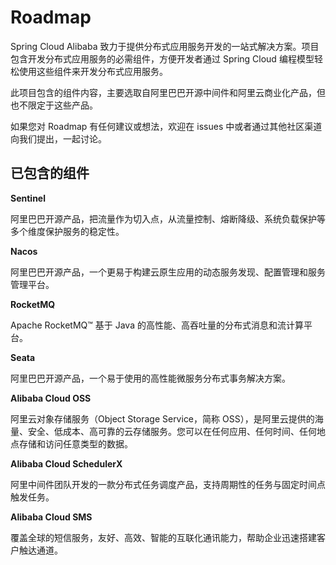 # Roadmap

Spring Cloud Alibaba 致力于提供分布式应用服务开发的一站式解决方案。项目包含开发分布式应用服务的必需组件，方便开发者通过 Spring Cloud 编程模型轻松使用这些组件来开发分布式应用服务。

此项目包含的组件内容，主要选取自阿里巴巴开源中间件和阿里云商业化产品，但也不限定于这些产品。

如果您对 Roadmap 有任何建议或想法，欢迎在 issues 中或者通过其他社区渠道向我们提出，一起讨论。

## 已包含的组件

**Sentinel**

阿里巴巴开源产品，把流量作为切入点，从流量控制、熔断降级、系统负载保护等多个维度保护服务的稳定性。

**Nacos**

阿里巴巴开源产品，一个更易于构建云原生应用的动态服务发现、配置管理和服务管理平台。

**RocketMQ**

Apache RocketMQ™ 基于 Java 的高性能、高吞吐量的分布式消息和流计算平台。

**Seata**

阿里巴巴开源产品，一个易于使用的高性能微服务分布式事务解决方案。

**Alibaba Cloud OSS**

阿里云对象存储服务（Object Storage Service，简称 OSS），是阿里云提供的海量、安全、低成本、高可靠的云存储服务。您可以在任何应用、任何时间、任何地点存储和访问任意类型的数据。

**Alibaba Cloud SchedulerX**

阿里中间件团队开发的一款分布式任务调度产品，支持周期性的任务与固定时间点触发任务。

**Alibaba Cloud SMS**

覆盖全球的短信服务，友好、高效、智能的互联化通讯能力，帮助企业迅速搭建客户触达通道。
